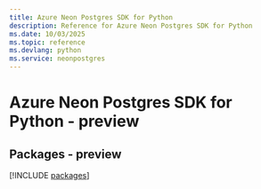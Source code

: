 ```yaml
---
title: Azure Neon Postgres SDK for Python
description: Reference for Azure Neon Postgres SDK for Python
ms.date: 10/03/2025
ms.topic: reference
ms.devlang: python
ms.service: neonpostgres
---
```

# Azure Neon Postgres SDK for Python - preview
## Packages - preview
[!INCLUDE [packages](neon-postgres-index.md)]